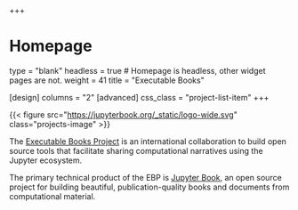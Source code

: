 +++
# Homepage
type = "blank"
headless = true  # Homepage is headless, other widget pages are not.
weight = 41
title = "Executable Books"

[design]
  columns = "2"
[advanced]
  css_class = "project-list-item"
+++

{{< figure src="https://jupyterbook.org/_static/logo-wide.svg" class="projects-image" >}}

The [Executable Books Project](https://executablebooks.org) is an international collaboration to build open source tools that facilitate sharing computational narratives using the Jupyter ecosystem.

The primary technical product of the EBP is [Jupyter Book](https://jupyterbook.org), an open source project for building beautiful, publication-quality books and documents from computational material.
